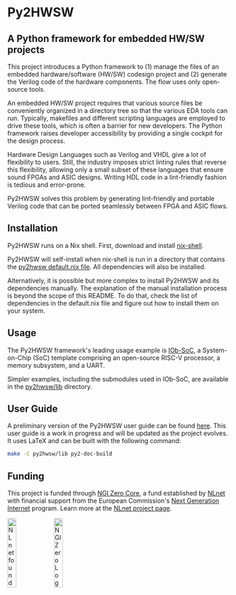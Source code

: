 <!--
SPDX-FileCopyrightText: 2025 IObundle

SPDX-License-Identifier: MIT
-->

# Py2HWSW

## A Python framework for embedded HW/SW projects

This project introduces a Python framework to (1) manage the
files of an embedded hardware/software (HW/SW) codesign project and (2) generate
the Verilog code of the hardware components. The flow uses only open-source tools.

An embedded HW/SW project requires that various source files be conveniently
organized in a directory tree so that the various EDA tools can run. Typically, 
makefiles and different scripting languages are employed to drive these tools,
which is often a barrier for new developers. The Python framework raises
developer accessibility by providing a single cockpit for the design
process.

Hardware Design Languages such as Verilog and VHDL give a lot of flexibility to
users. Still, the industry imposes strict linting rules that reverse this flexibility,
allowing only a small subset of these languages that ensure sound FPGAs and ASIC designs.
Writing HDL code in a  lint-friendly fashion is tedious and error-prone.

Py2HWSW solves this problem by generating lint-friendly and portable Verilog code that can 
be ported seamlessly between FPGA and ASIC flows.

## Installation

Py2HWSW runs on a Nix shell. First, download and install
[nix-shell](https://nixos.org/download.html#nix-install-linux).

Py2HWSW will self-install when nix-shell is run in a directory that contains the
[py2hwsw default.nix
file](https://github.com/IObundle/py2hwsw/blob/main/py2hwsw/lib/default.nix). All
dependencies will also be installed.

Alternatively, it is possible but more complex to install Py2HWSW and its
dependencies manually. The explanation of the manual installation process is
beyond the scope of this README. To do that, check the list of dependencies in
the default.nix file and figure out how to install them on your system.


## Usage

The Py2HWSW framework's leading usage example is
[IOb-SoC](https://github.com/IObundle/iob-soc), a System-on-Chip (SoC) template
comprising an open-source RISC-V processor, a memory subsystem, and a UART.

Simpler examples, including the submodules used in IOb-SoC, are available in the
[py2hwsw/lib](https://github.com/IObundle/py2hwsw/tree/main/py2hwsw/lib)
directory.


## User Guide

A preliminary version of the Py2HWSW user guide can be found
[here](py2hwsw/py2hwsw_document/document/ug.pdf).  This user guide is a work in
progress and will be updated as the project evolves. It uses LaTeX and can be
built with the following command:

```bash
make -C py2hwsw/lib py2-doc-build
```


## Funding

This project is funded through [NGI Zero Core](https://nlnet.nl/core), a fund established by [NLnet](https://nlnet.nl) with financial support from the European Commission's [Next Generation Internet](https://ngi.eu) program. Learn more at the [NLnet project page](https://nlnet.nl/project/Py2HWSW).

[<img src="https://nlnet.nl/logo/banner.png" alt="NLnet foundation logo" width="20%" />](https://nlnet.nl)
[<img src="https://nlnet.nl/image/logos/NGI0_tag.svg" alt="NGI Zero Logo" width="20%" />](https://nlnet.nl/core)

